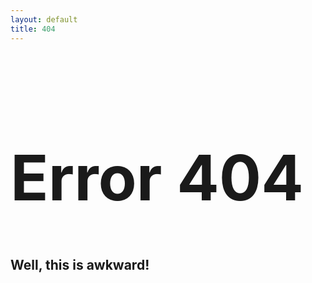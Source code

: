 ```yaml
---
layout: default
title: 404
---
```

<div class="center-element column" style="min-height: 100vh">
    <h1 class="center-text primary" style="font-size: 100px">Error 404</h1>
    <h2 class="center-text secondary">Well, this is awkward!</h2>
</div>